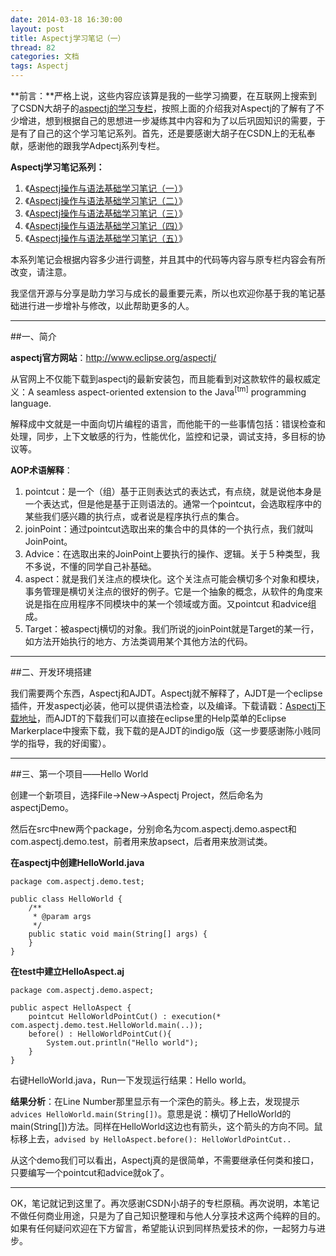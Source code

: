 ```yaml
---
date: 2014-03-18 16:30:00
layout: post
title: Aspectj学习笔记（一）
thread: 82
categories: 文档
tags: Aspectj
---
```


**前言：**严格上说，这些内容应该算是我的一些学习摘要，在互联网上搜索到了CSDN大胡子的[aspectj的学习专栏](http://my.csdn.net/zl3450341)，按照上面的介绍我对Aspectj的了解有了不少增进，想到根据自己的思想进一步凝练其中内容和为了以后巩固知识的需要，于是有了自己的这个学习笔记系列。首先，还是要感谢大胡子在CSDN上的无私奉献，感谢他的跟我学Adpectj系列专栏。

**Aspectj学习笔记系列：**

1. 《[Aspectj操作与语法基础学习笔记（一）](http://hijiangtao.github.io/2014/03/18/AspectjStudyNode1/)》
2. 《[Aspectj操作与语法基础学习笔记（二）](http://hijiangtao.github.io/2014/03/18/AspectjStudyNode2/)》
3. 《[Aspectj操作与语法基础学习笔记（三）](http://hijiangtao.github.io/2014/03/18/AspectjStudyNode3/)》 
4. 《[Aspectj操作与语法基础学习笔记（四）](http://hijiangtao.github.io/2014/03/18/AspectjStudyNode4/)》
5. 《[Aspectj操作与语法基础学习笔记（五）](http://hijiangtao.github.io/2014/03/18/AspectjStudyNode5/)》

本系列笔记会根据内容多少进行调整，并且其中的代码等内容与原专栏内容会有所改变，请注意。

我坚信开源与分享是助力学习与成长的最重要元素，所以也欢迎你基于我的笔记基础进行进一步增补与修改，以此帮助更多的人。

----

##一、简介

**aspectj官方网站**：<http://www.eclipse.org/aspectj/>

从官网上不仅能下载到aspectj的最新安装包，而且能看到对这款软件的最权威定义：A seamless aspect-oriented extension to the Java<sup>[tm]</sup> programming language.

解释成中文就是一中面向切片编程的语言，而他能干的一些事情包括：错误检查和处理，同步，上下文敏感的行为，性能优化，监控和记录，调试支持，多目标的协议等。

**AOP术语解释**：

1. pointcut：是一个（组）基于正则表达式的表达式，有点绕，就是说他本身是一个表达式，但是他是基于正则语法的。通常一个pointcut，会选取程序中的某些我们感兴趣的执行点，或者说是程序执行点的集合。
2. joinPoint：通过pointcut选取出来的集合中的具体的一个执行点，我们就叫JoinPoint。
3. Advice：在选取出来的JoinPoint上要执行的操作、逻辑。关于５种类型，我不多说，不懂的同学自己补基础。
4. aspect：就是我们关注点的模块化。这个关注点可能会横切多个对象和模块，事务管理是横切关注点的很好的例子。它是一个抽象的概念，从软件的角度来说是指在应用程序不同模块中的某一个领域或方面。又pointcut 和advice组成。
5. Target：被aspectj横切的对象。我们所说的joinPoint就是Target的某一行，如方法开始执行的地方、方法类调用某个其他方法的代码。

----

##二、开发环境搭建

我们需要两个东西，Aspectj和AJDT。Aspectj就不解释了，AJDT是一个eclipse插件，开发aspectj必装，他可以提供语法检查，以及编译。下载请戳：[Aspectj下载地址](http://www.eclipse.org/aspectj/downloads.php)，而AJDT的下载我们可以直接在eclipse里的Help菜单的Eclipse Markerplace中搜索下载，我下载的是AJDT的indigo版（这一步要感谢陈小贱同学的指导，我的好闺蜜）。

----

##三、第一个项目——Hello World

创建一个新项目，选择File->New->Aspectj Project，然后命名为aspectjDemo。

然后在src中new两个package，分别命名为com.aspectj.demo.aspect和com.aspectj.demo.test，前者用来放apsect，后者用来放测试类。

**在aspectj中创建HelloWorld.java**

```
package com.aspectj.demo.test;  
  
public class HelloWorld {  
    /** 
     * @param args 
     */  
    public static void main(String[] args) {  
    }  
}  
```

**在test中建立HelloAspect.aj**

```
package com.aspectj.demo.aspect;  
  
public aspect HelloAspect {  
    pointcut HelloWorldPointCut() : execution(* com.aspectj.demo.test.HelloWorld.main(..));  
    before() : HelloWorldPointCut(){  
        System.out.println("Hello world");  
    }  
} 
```

右键HelloWorld.java，Run一下发现运行结果：Hello world。

**结果分析**：在Line Number那里显示有一个深色的箭头。移上去，发现提示`advices HelloWorld.main(String[])`。意思是说：横切了HelloWorld的main(String[])方法。同样在HelloWorld这边也有箭头，这个箭头的方向不同。鼠标移上去，`advised by HelloAspect.before(): HelloWorldPointCut..`

从这个demo我们可以看出，Aspectj真的是很简单，不需要继承任何类和接口，只要编写一个pointcut和advice就ok了。

----

OK，笔记就记到这里了。再次感谢CSDN小胡子的专栏原稿。再次说明，本笔记不做任何商业用途，只是为了自己知识整理和与他人分享技术这两个纯粹的目的。如果有任何疑问欢迎在下方留言，希望能认识到同样热爱技术的你，一起努力与进步。